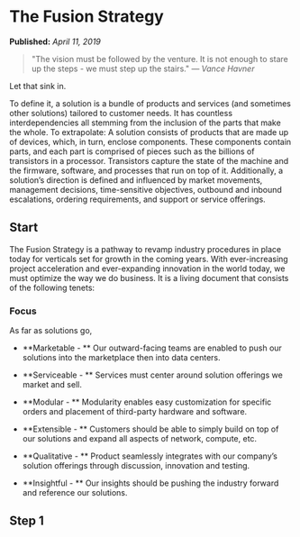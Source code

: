 # The Fusion Strategy

__Published:__ _April 11, 2019_

> "The vision must be followed by the venture. It is not enough to stare up the steps - we must step up the stairs." *— Vance Havner*

Let that sink in.

To define it, a solution is a bundle of products and services (and sometimes other solutions) tailored to customer needs. It has countless interdependencies all stemming from the inclusion of the parts that make the whole. To extrapolate: A solution consists of products that are made up of devices, which, in turn, enclose components. These components contain parts, and each part is comprised of pieces such as the billions of transistors in a processor. Transistors capture the state of the machine and the firmware, software, and processes that run on top of it. Additionally, a solution’s direction is defined and influenced by market movements, management decisions, time-sensitive objectives, outbound and inbound escalations, ordering requirements, and support or service offerings.

## Start
The Fusion Strategy is a pathway to revamp industry procedures in place today for verticals set for growth in the coming years. With ever-increasing project acceleration and ever-expanding innovation in the world today, we must optimize the way we do business. It is a living document that consists of the following tenets:

### Focus
As far as solutions go,

- **Marketable - ** Our outward-facing teams are enabled to push our solutions into the marketplace then into data centers.

- **Serviceable - ** Services must center around solution offerings we market and sell.

- **Modular - ** Modularity enables easy customization for specific orders and placement of third-party hardware and software.

- **Extensible - ** Customers should be able to simply build on top of our solutions and expand all aspects of network, compute, etc.

- **Qualitative - ** Product seamlessly integrates with our company’s solution offerings through discussion, innovation and testing.

- **Insightful - ** Our insights should be pushing the industry forward and reference our solutions.

## Step 1

